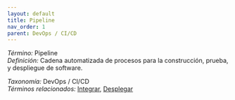 ```yaml
---
layout: default
title: Pipeline
nav_order: 1
parent: DevOps / CI/CD
---
```


*Término:* Pipeline  
*Definición:* Cadena automatizada de procesos para la construcción, prueba, y despliegue de software.

*Taxonomía:* DevOps / CI/CD  
*Términos relacionados:* [Integrar](https://maleniski.github.io/diccionario-angl-tec-mx/docs/alfabeticamente/I/integrar/), [Desplegar](https://maleniski.github.io/diccionario-angl-tec-mx/docs/alfabeticamente/D/desplegar/)
